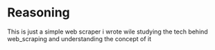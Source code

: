 # Reasoning
This is just a simple web scraper i wrote wile studying the tech behind web_scraping and understanding the concept of it
